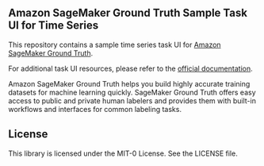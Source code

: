 ## Amazon SageMaker Ground Truth Sample Task UI for Time Series

This repository contains a sample time series task UI for [Amazon SageMaker Ground Truth](https://aws.amazon.com/sagemaker/groundtruth/). 

For additional task UI resources, please refer to the [official documentation](https://docs.aws.amazon.com/sagemaker/latest/dg/sms-custom-templates-step2.html).

Amazon SageMaker Ground Truth helps you build highly accurate training datasets for machine learning quickly. SageMaker Ground Truth offers easy access to public and private human labelers and provides them with built-in workflows and interfaces for common labeling tasks.

## License

This library is licensed under the MIT-0 License. See the LICENSE file.


